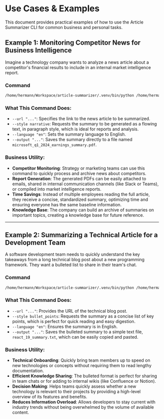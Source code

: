 # Use Cases & Examples

This document provides practical examples of how to use the Article Summarizer CLI for common business and personal tasks.

## Example 1: Monitoring Competitor News for Business Intelligence

Imagine a technology company wants to analyze a news article about a competitor's financial results to include in an internal market intelligence report.

### Command

```bash
/home/hermann/Workspace/article-summarizer/.venv/bin/python /home/hermann/Workspace/article-summarizer/main.py --url "https://www.theverge.com/2023/10/24/23930342/microsoft-msft-q1-2024-earnings" --style narrative --language "en" --output "microsoft_q1_2024_earnings_summary.pdf"
```

### What This Command Does:

-   `--url "..."`: Specifies the link to the news article to be summarized.
-   `--style narrative`: Requests the summary to be generated as a flowing text, in paragraph style, which is ideal for reports and analysis.
-   `--language "en"`: Sets the summary language to English.
-   `--output "..."`: Saves the summary directly to a file named `microsoft_q1_2024_earnings_summary.pdf`.

### Business Utility:

-   **Competitor Monitoring**: Strategy or marketing teams can use this command to quickly process and archive news about competitors.
-   **Report Generation**: The generated PDFs can be easily attached to emails, shared in internal communication channels (like Slack or Teams), or compiled into market intelligence reports.
-   **Time Savings**: Instead of multiple employees reading the full article, they receive a concise, standardized summary, optimizing time and ensuring everyone has the same baseline information.
-   **Knowledge Base**: The company can build an archive of summaries on important topics, creating a knowledge base for future reference.

---

## Example 2: Summarizing a Technical Article for a Development Team

A software development team needs to quickly understand the key takeaways from a long technical blog post about a new programming framework. They want a bulleted list to share in their team's chat.

### Command

```bash
/home/hermann/Workspace/article-summarizer/.venv/bin/python /home/hermann/Workspace/article-summarizer/main.py --url "https://react.dev/blog/2024/04/25/react-19" --style bullet_points --language "en" --output "react_19_summary.txt"
```

### What This Command Does:

-   `--url "..."`: Provides the URL of the technical blog post.
-   `--style bullet_points`: Requests the summary as a concise list of key points, which is perfect for quick reading and easy digestion.
-   `--language "en"`: Ensures the summary is in English.
-   `--output "..."`: Saves the bulleted summary to a simple text file, `react_19_summary.txt`, which can be easily copied and pasted.

### Business Utility:

-   **Technical Onboarding**: Quickly bring team members up to speed on new technologies or concepts without requiring them to read lengthy documentation.
-   **Efficient Knowledge Sharing**: The bulleted format is perfect for sharing in team chats or for adding to internal wikis (like Confluence or Notion).
-   **Decision Making**: Helps teams quickly assess whether a new technology is relevant to their projects by providing a high-level overview of its features and benefits.
-   **Reduces Information Overload**: Allows developers to stay current with industry trends without being overwhelmed by the volume of available content.
